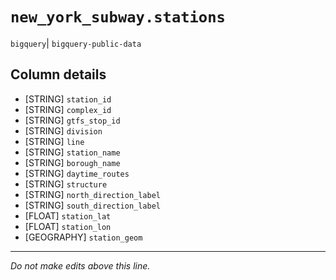 # `new_york_subway.stations`
`bigquery`| `bigquery-public-data`

## Column details
* [STRING]    `station_id`
* [STRING]    `complex_id`
* [STRING]    `gtfs_stop_id`
* [STRING]    `division`
* [STRING]    `line`
* [STRING]    `station_name`
* [STRING]    `borough_name`
* [STRING]    `daytime_routes`
* [STRING]    `structure`
* [STRING]    `north_direction_label`
* [STRING]    `south_direction_label`
* [FLOAT]     `station_lat`
* [FLOAT]     `station_lon`
* [GEOGRAPHY] `station_geom`

-------------------------------------------------------------------------------
*Do not make edits above this line.*
